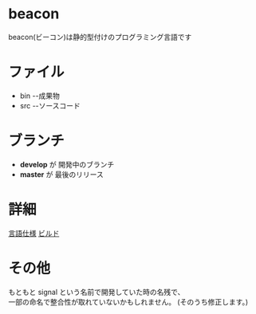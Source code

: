 # beacon
beacon(ビーコン)は静的型付けのプログラミング言語です

# ファイル
* bin --成果物
* src --ソースコード

# ブランチ
* **develop** が 開発中のブランチ
* **master** が 最後のリリース

# 詳細
[言語仕様](./beacon/doc/user/spec.md)
[ビルド](./beacon/doc/develop/build.md)

# その他
もともと signal という名前で開発していた時の名残で、  
一部の命名で整合性が取れていないかもしれません。
(そのうち修正します。)

